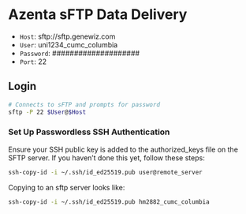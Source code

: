# Azenta sFTP Data Delivery

- `Host`: sftp://sftp.genewiz.com
- `User`: uni1234_cumc_columbia
- `Password`: ####################
- `Port`: 22

## Login

```sh
# Connects to sFTP and prompts for password
sftp -P 22 $User@$Host
```

### Set Up Passwordless SSH Authentication

Ensure your SSH public key is added to the authorized_keys file
on the SFTP server. If you haven’t done this yet, follow these steps:

```sh
ssh-copy-id -i ~/.ssh/id_ed25519.pub user@remote_server
```

Copying to an sftp server looks like:

```sh
ssh-copy-id -i ~/.ssh/id_ed25519.pub hm2882_cumc_columbia
```
